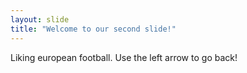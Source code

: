 ```yaml
---
layout: slide
title: "Welcome to our second slide!"
---
```

Liking european football.
Use the left arrow to go back!
